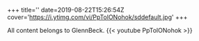 +++
title=''
date=2019-08-22T15:26:54Z
cover='https://i.ytimg.com/vi/PpTolONohok/sddefault.jpg'
+++

All content belongs to GlennBeck.
{{< youtube PpTolONohok >}}
